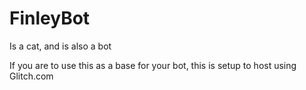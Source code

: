 # FinleyBot
Is a cat, and is also a bot


If you are to use this as a base for your bot, this is setup to host using Glitch.com

